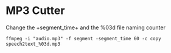 # MP3 Cutter 

Change the +segment_time+ and the %03d file naming counter

```
ffmpeg -i "audio.mp3" -f segment -segment_time 60 -c copy speech2text_%03d.mp3
```

```TEST´´´
